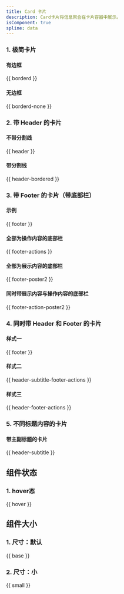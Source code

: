 ```yaml
---
title: Card 卡片
description: Card卡片将信息聚合在卡片容器中展示。
isComponent: true
spline: data
---
```


### 1. 极简卡片

#### 有边框

{{ borderd }}

#### 无边框

{{ borderd-none }}

### 2. 带 Header 的卡片

#### 不带分割线

{{ header }}

#### 带分割线

{{ header-bordered }}

### 3. 带 Footer 的卡片（带底部栏）

#### 示例

{{ footer }}

#### 全部为操作内容的底部栏

{{ footer-actions }}

#### 全部为展示内容的底部栏

{{ footer-poster2 }}

#### 同时带展示内容与操作内容的底部栏

{{ footer-action-poster2 }}

### 4. 同时带 Header 和 Footer 的卡片


#### 样式一

{{ footer }}

#### 样式二

{{ header-subtitle-footer-actions }}

#### 样式三

{{ header-footer-actions }}

### 5. 不同标题内容的卡片

#### 带主副标题的卡片

{{ header-subtitle }}

## 组件状态

### 1. hover态

{{ hover }}

## 组件大小

### 1. 尺寸：默认

{{ base }}

### 2. 尺寸：小

{{ small }}